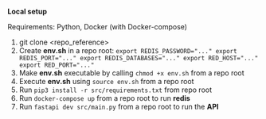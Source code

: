 **Local setup**

Requirements: Python, Docker (with Docker-compose)

1. git clone <repo_reference>
2. Create **env.sh** in a repo root:
   `
   export REDIS_PASSWORD="..."
   export REDIS_PORT="..."
   export REDIS_DATABASES="..."
   export RED_HOST="..."
   export RED_PORT="..."
   `
3. Make **env.sh** executable by calling `chmod +x env.sh` from a repo root
4. Execute **env.sh** using `source env.sh` from a repo root
5. Run `pip3 install -r src/requirements.txt` from repo root
6. Run `docker-compose up` from a repo root to run **redis**
7. Run `fastapi dev src/main.py` from a repo root to run the **API**
